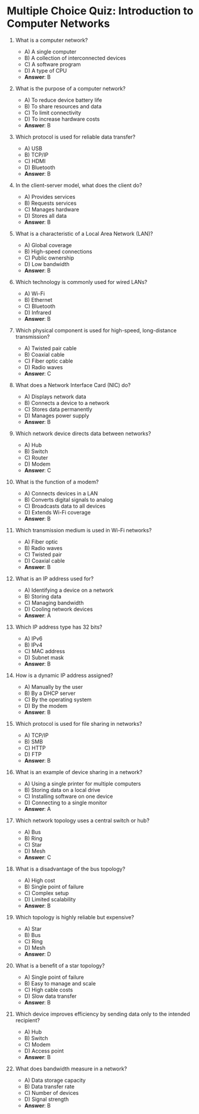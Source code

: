 # Multiple Choice Quiz: Introduction to Computer Networks

1. What is a computer network?
   - A) A single computer
   - B) A collection of interconnected devices
   - C) A software program
   - D) A type of CPU
   - **Answer**: B

2. What is the purpose of a computer network?
   - A) To reduce device battery life
   - B) To share resources and data
   - C) To limit connectivity
   - D) To increase hardware costs
   - **Answer**: B

3. Which protocol is used for reliable data transfer?
   - A) USB
   - B) TCP/IP
   - C) HDMI
   - D) Bluetooth
   - **Answer**: B

4. In the client-server model, what does the client do?
   - A) Provides services
   - B) Requests services
   - C) Manages hardware
   - D) Stores all data
   - **Answer**: B

5. What is a characteristic of a Local Area Network (LAN)?
   - A) Global coverage
   - B) High-speed connections
   - C) Public ownership
   - D) Low bandwidth
   - **Answer**: B

6. Which technology is commonly used for wired LANs?
   - A) Wi-Fi
   - B) Ethernet
   - C) Bluetooth
   - D) Infrared
   - **Answer**: B

7. Which physical component is used for high-speed, long-distance transmission?
   - A) Twisted pair cable
   - B) Coaxial cable
   - C) Fiber optic cable
   - D) Radio waves
   - **Answer**: C

8. What does a Network Interface Card (NIC) do?
   - A) Displays network data
   - B) Connects a device to a network
   - C) Stores data permanently
   - D) Manages power supply
   - **Answer**: B

9. Which network device directs data between networks?
   - A) Hub
   - B) Switch
   - C) Router
   - D) Modem
   - **Answer**: C

10. What is the function of a modem?
    - A) Connects devices in a LAN
    - B) Converts digital signals to analog
    - C) Broadcasts data to all devices
    - D) Extends Wi-Fi coverage
    - **Answer**: B

11. Which transmission medium is used in Wi-Fi networks?
    - A) Fiber optic
    - B) Radio waves
    - C) Twisted pair
    - D) Coaxial cable
    - **Answer**: B

12. What is an IP address used for?
    - A) Identifying a device on a network
    - B) Storing data
    - C) Managing bandwidth
    - D) Cooling network devices
    - **Answer**: A

13. Which IP address type has 32 bits?
    - A) IPv6
    - B) IPv4
    - C) MAC address
    - D) Subnet mask
    - **Answer**: B

14. How is a dynamic IP address assigned?
    - A) Manually by the user
    - B) By a DHCP server
    - C) By the operating system
    - D) By the modem
    - **Answer**: B

15. Which protocol is used for file sharing in networks?
    - A) TCP/IP
    - B) SMB
    - C) HTTP
    - D) FTP
    - **Answer**: B

16. What is an example of device sharing in a network?
    - A) Using a single printer for multiple computers
    - B) Storing data on a local drive
    - C) Installing software on one device
    - D) Connecting to a single monitor
    - **Answer**: A

17. Which network topology uses a central switch or hub?
    - A) Bus
    - B) Ring
    - C) Star
    - D) Mesh
    - **Answer**: C

18. What is a disadvantage of the bus topology?
    - A) High cost
    - B) Single point of failure
    - C) Complex setup
    - D) Limited scalability
    - **Answer**: B

19. Which topology is highly reliable but expensive?
    - A) Star
    - B) Bus
    - C) Ring
    - D) Mesh
    - **Answer**: D

20. What is a benefit of a star topology?
    - A) Single point of failure
    - B) Easy to manage and scale
    - C) High cable costs
    - D) Slow data transfer
    - **Answer**: B

21. Which device improves efficiency by sending data only to the intended recipient?
    - A) Hub
    - B) Switch
    - C) Modem
    - D) Access point
    - **Answer**: B

22. What does bandwidth measure in a network?
    - A) Data storage capacity
    - B) Data transfer rate
    - C) Number of devices
    - D) Signal strength
    - **Answer**: B